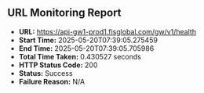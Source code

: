## URL Monitoring Report

- **URL:** https://api-gw1-prod1.fisglobal.com/gw/v1/health
- **Start Time:** 2025-05-20T07:39:05.275459
- **End Time:** 2025-05-20T07:39:05.705986
- **Total Time Taken:** 0.430527 seconds
- **HTTP Status Code:** 200
- **Status:** Success
- **Failure Reason:** N/A
